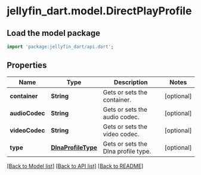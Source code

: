 # jellyfin_dart.model.DirectPlayProfile

## Load the model package
```dart
import 'package:jellyfin_dart/api.dart';
```

## Properties
Name | Type | Description | Notes
------------ | ------------- | ------------- | -------------
**container** | **String** | Gets or sets the container. | [optional] 
**audioCodec** | **String** | Gets or sets the audio codec. | [optional] 
**videoCodec** | **String** | Gets or sets the video codec. | [optional] 
**type** | [**DlnaProfileType**](DlnaProfileType.md) | Gets or sets the Dlna profile type. | [optional] 

[[Back to Model list]](../README.md#documentation-for-models) [[Back to API list]](../README.md#documentation-for-api-endpoints) [[Back to README]](../README.md)


